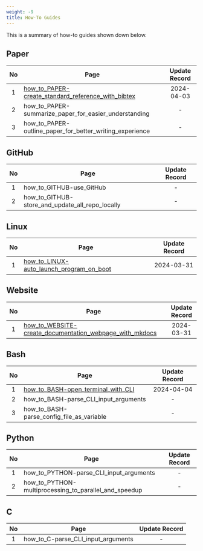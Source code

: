 ```yaml
---
weight: -9
title: How-To Guides
---
```


This is a summary of how-to guides shown down below.

## Paper

| No  | Page                                                                                                        | Update Record |
| :-: | -----------                                                                                                 | :-----------: |
| 1   | [how_to_PAPER-create_standard_reference_with_bibtex](how_to_PAPER-create_standard_reference_with_bibtex.md) | 2024-04-03    |
| 2   | how_to_PAPER-summarize_paper_for_easier_understanding                                                       | -             |
| 3   | how_to_PAPER-outline_paper_for_better_writing_experience                                                    | -             |

## GitHub

| No  | Page                                            | Update Record |
| :-: | -----------                                     | :-----------: |
| 1   | how_to_GITHUB-use_GitHub                        | -             |
| 2   | how_to_GITHUB-store_and_update_all_repo_locally | -             |

## Linux

| No  | Page                                                                                    | Update Record |
| :-: | -----------                                                                             | :-----------: |
| 1   | [how_to_LINUX-auto_launch_program_on_boot](how_to_LINUX-auto_launch_program_on_boot.md) | 2024-03-31    |

## Website

| No  | Page                                                                                                                    | Update Record |
| :-: | -----------                                                                                                             | :-----------: |
| 1   | [how_to_WEBSITE-create_documentation_webpage_with_mkdocs](how_to_WEBSITE-create_documentation_website_with_mkdocs.md)   | 2024-03-31    |

## Bash

| No  | Page                                                                         | Update Record |
| :-: | -----------                                                                  | :-----------: |
| 1   | [how_to_BASH-open_terminal_with_CLI](how_to_BASH-open_terminal_with_CLI.md)  | 2024-04-04    |
| 2   | how_to_BASH-parse_CLI_input_arguments                                        | -             |
| 3   | how_to_BASH-parse_config_file_as_variable                                    | -             |

## Python

| No  | Page                                                  | Update Record |
| :-: | -----------                                           | :-----------: |
| 1   | how_to_PYTHON-parse_CLI_input_arguments               | -             |
| 2   | how_to_PYTHON-multiprocessing_to_parallel_and_speedup | -             |

## C

| No  | Page                               | Update Record |
| :-: | -----------                        | :-----------: |
| 1   | how_to_C-parse_CLI_input_arguments | -             |
